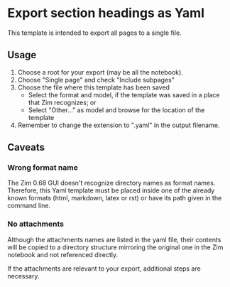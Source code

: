 # Export section headings as Yaml

This template is intended to export all pages to a single file.

## Usage

1. Choose a root for your export (may be all the notebook).
1. Choose "Single page" and check "Include subpages"
1. Choose the file where this template has been saved
    - Select the format and model, if the template was saved in
      a place that Zim recognizes; or
    - Select "Other..." as model and browse for the location
      of the template
1. Remember to change the extension to ".yaml" in the output filename.

## Caveats

### Wrong format name

The Zim 0.68 GUI doesn't recognize directory names as format names.
Therefore, this Yaml template must be placed inside one of the
already known formats (html, markdown, latex or rst) or
have its path given in the command line.

### No attachments
Although the attachments names are listed in the yaml file, their contents 
will be copied to a directory structure mirroring the original one in the Zim notebook
and not referenced directly.

If the attachments are relevant to your export, additional steps are necessary.

